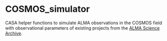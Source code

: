 # COSMOS_simulator

CASA helper functions to simulate ALMA observations in the COSMOS field with observational parameters of existing projects from the [ALMA Science Archive](https://almascience.nrao.edu/alma-data/archive). 
